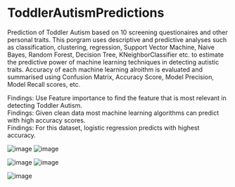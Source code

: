 # ToddlerAutismPredictions

Prediction of Toddler Autism based on 10 screening questionaires and other personal traits. This porgram uses descriptive and predictive analyses such as classification, clustering, regression, Support Vector Machine, Naive Bayes, Random Forest, Decision Tree, KNeighborClassifier etc. to estimate the predictive power of machine learning techniques in detecting autistic traits. Accuracy of each machine learning alroithm is evaluated and summarised using Confusion Matrix, Accuracy Score, Model Precision, Model Recall scores, etc.

Findings: Use Feature importance to find the feature that is most relevant in detecting Toddler Autism.     
Findings: Given clean data most machine learning algorithms can predict with high accuracy scores.     
Findings: For this dataset, logistic regression predicts with highest accuracy.


![image](https://user-images.githubusercontent.com/35645038/188266309-43d6cbe1-f542-4bae-a1fb-de4726c6a0d2.png)
![image](https://user-images.githubusercontent.com/35645038/188266951-ee3024dd-5c5f-46b3-83f0-1f335d4504bb.png)

![image](https://user-images.githubusercontent.com/35645038/188266397-e8bfb878-d8a1-4687-9798-ccd795af44f0.png)
![image](https://user-images.githubusercontent.com/35645038/188266491-06d1d114-a098-4bf9-88b4-e0539d17bae0.png)

![image](https://user-images.githubusercontent.com/35645038/188266345-0f201fee-afbb-4b43-b450-45c1c62002c5.png)

